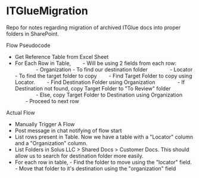 # ITGlueMigration
Repo for notes regarding migration of archived ITGlue docs into proper folders in SharePoint.

Flow Pseudocode
- Get Reference Table from Excel Sheet
- For Each Row in Table,
  - Will be using 2 fields from each row:
    - Organization - To find our destination folder
    - Locator - To find the target folder to copy
  - Find Target Folder to copy using Locator.
  - Find Destination Folder using Organization
    - If Destination not found, copy Target Folder to "To Review" folder
    - Else, copy Target Folder to Destination using Organization
  - Proceed to next row

Actual Flow
- Manually Trigger A Flow
- Post message in chat notifying of flow start
- List rows present in Table. Now we have a table with a "Locator" column and a "Organization" column.
- List Folders in Solus LLC > Shared Docs > Customer Docs. This should allow us to search for destination folder more easily.
- For each row in table,
      - Find the folder to move using the "locator" field.
      - Move that folder to it's destination using the "organization" field
  
